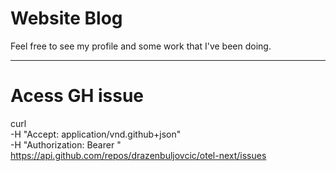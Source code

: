 # Website Blog

Feel free to see my profile and some work that I've been doing.

---

# Acess GH issue

curl \
 -H "Accept: application/vnd.github+json" \
 -H "Authorization: Bearer <token>" \
 https://api.github.com/repos/drazenbuljovcic/otel-next/issues
